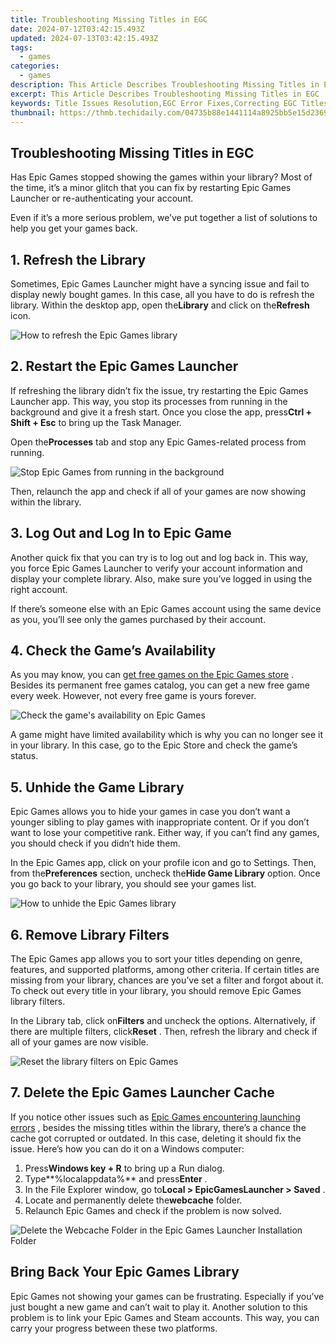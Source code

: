 ```yaml
---
title: Troubleshooting Missing Titles in EGC
date: 2024-07-12T03:42:15.493Z
updated: 2024-07-13T03:42:15.493Z
tags:
  - games
categories:
  - games
description: This Article Describes Troubleshooting Missing Titles in EGC
excerpt: This Article Describes Troubleshooting Missing Titles in EGC
keywords: Title Issues Resolution,EGC Error Fixes,Correcting EGC Titles,Remedy Missing EGC Titles,Fill EGC Title Gaps,Solving EGC Title Losses,EGC Title Correction Tips,EGC Title Fix Guide,Correct EGC Title Errors,Resolve EGC Title Gaps,Fill EGC Title Voids,Restore EGC Titles Missing,Reverse EGC Title Losses,Tips for Fixing EGC Titles
thumbnail: https://thmb.techidaily.com/04735b88e1441114a8925bb5e15d2369f293d2c3a93400105413a698d6a65c62.jpg
---
```


## Troubleshooting Missing Titles in EGC

 Has Epic Games stopped showing the games within your library? Most of the time, it’s a minor glitch that you can fix by restarting Epic Games Launcher or re-authenticating your account.

 Even if it’s a more serious problem, we’ve put together a list of solutions to help you get your games back.

## 1\. Refresh the Library

 Sometimes, Epic Games Launcher might have a syncing issue and fail to display newly bought games. In this case, all you have to do is refresh the library. Within the desktop app, open the**Library** and click on the**Refresh** icon.

![How to refresh the Epic Games library](https://static1.makeuseofimages.com/wordpress/wp-content/uploads/2023/09/refresh-library-1.jpg)

## 2\. Restart the Epic Games Launcher

 If refreshing the library didn’t fix the issue, try restarting the Epic Games Launcher app. This way, you stop its processes from running in the background and give it a fresh start. Once you close the app, press**Ctrl + Shift + Esc** to bring up the Task Manager.

 Open the**Processes** tab and stop any Epic Games-related process from running.

![Stop Epic Games from running in the background](https://static1.makeuseofimages.com/wordpress/wp-content/uploads/2023/09/end-epic-games-1.jpg)

 Then, relaunch the app and check if all of your games are now showing within the library.

## 3\. Log Out and Log In to Epic Game

 Another quick fix that you can try is to log out and log back in. This way, you force Epic Games Launcher to verify your account information and display your complete library. Also, make sure you’ve logged in using the right account.

 If there’s someone else with an Epic Games account using the same device as you, you’ll see only the games purchased by their account.

## 4\. Check the Game’s Availability

 As you may know, you can [get free games on the Epic Games store](https://www.makeuseof.com/how-to-get-free-games-on-the-epic-games-store/) . Besides its permanent free games catalog, you can get a new free game every week. However, not every free game is yours forever.

![Check the game's availability on Epic Games](https://static1.makeuseofimages.com/wordpress/wp-content/uploads/2023/09/check-availability-1.jpg)

 A game might have limited availability which is why you can no longer see it in your library. In this case, go to the Epic Store and check the game’s status.

## 5\. Unhide the Game Library

 Epic Games allows you to hide your games in case you don’t want a younger sibling to play games with inappropriate content. Or if you don’t want to lose your competitive rank. Either way, if you can’t find any games, you should check if you didn’t hide them.

 In the Epic Games app, click on your profile icon and go to Settings. Then, from the**Preferences** section, uncheck the**Hide Game Library** option. Once you go back to your library, you should see your games list.

![How to unhide the Epic Games library](https://static1.makeuseofimages.com/wordpress/wp-content/uploads/2023/09/hide-game-library-1.jpg)

## 6\. Remove Library Filters

 The Epic Games app allows you to sort your titles depending on genre, features, and supported platforms, among other criteria. If certain titles are missing from your library, chances are you’ve set a filter and forgot about it. To check out every title in your library, you should remove Epic Games library filters.

 In the Library tab, click on**Filters** and uncheck the options. Alternatively, if there are multiple filters, click**Reset** . Then, refresh the library and check if all of your games are now visible.

![Reset the library filters on Epic Games](https://static1.makeuseofimages.com/wordpress/wp-content/uploads/2023/09/reset-filters-1.jpg)

## 7\. Delete the Epic Games Launcher Cache

 If you notice other issues such as [Epic Games encountering launching errors](https://www.makeuseof.com/windows-epic-game-launcher-0013-error/) , besides the missing titles within the library, there’s a chance the cache got corrupted or outdated. In this case, deleting it should fix the issue. Here’s how you can do it on a Windows computer:

1. Press**Windows key + R** to bring up a Run dialog.
2. Type**%localappdata%** and press**Enter** .
3. In the File Explorer window, go to**Local > EpicGamesLauncher > Saved** .
4. Locate and permanently delete the**webcache** folder.
5. Relaunch Epic Games and check if the problem is now solved.

![Delete the Webcache Folder in the Epic Games Launcher Installation Folder](https://static1.makeuseofimages.com/wordpress/wp-content/uploads/2023/06/5-delete-the-webcache-folder-in-the-epic-games-launcher-installation-folder.jpg)

## Bring Back Your Epic Games Library

 Epic Games not showing your games can be frustrating. Especially if you’ve just bought a new game and can’t wait to play it. Another solution to this problem is to link your Epic Games and Steam accounts. This way, you can carry your progress between these two platforms.


<ins class="adsbygoogle"
     style="display:block"
     data-ad-format="autorelaxed"
     data-ad-client="ca-pub-7571918770474297"
     data-ad-slot="1223367746"></ins>



<ins class="adsbygoogle"
     style="display:block"
     data-ad-client="ca-pub-7571918770474297"
     data-ad-slot="8358498916"
     data-ad-format="auto"
     data-full-width-responsive="true"></ins>




